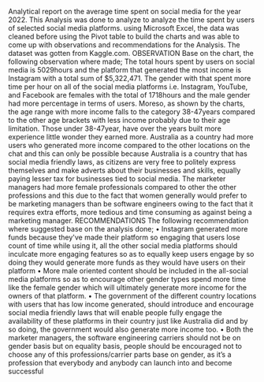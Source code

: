 Analytical report on the average time spent on social media for the year 2022. This Analysis was done to analyze to analyze the time spent by users of selected social media platforms. using Microsoft Excel, the data was cleaned before using the Pivot table to build the charts and was able to come up with observations and recommendations for the Analysis. The dataset was gotten from Kaggle.com.
OBSERVATION
Base on the chart, the following observation where made;
The total hours spent by users on social media is 5029hours and the platform that generated the most income is Instagram with a total sum of $5,322,471.
The gender with that spent more time per hour on all of the social media platforms i.e. Instagram, YouTube, and Facebook are females with the total of 1718hours and the male gender had more percentage in terms of users.
Moreso, as shown by the charts, the age range with more income falls to the category 38-47years compared to the other age brackets with less income probably due to their age limitation.
Those under 38-47year, have over the years built more experience little wonder they earned more.
Australia as a country had more users who generated more income compared to the other locations on the chat and this can only be possible because Australia is a country that has social media friendly laws, as citizens are very free to politely express themselves and make adverts about their businesses and skills, equally paying lesser tax for businesses tied to social media.
The marketer managers had more female professionals compared to other the other professions and this due to the fact that women generally would prefer to be marketing managers than be software engineers owing to the fact that it requires extra efforts, more tedious and time consuming as against being a marketing manager.
RECOMMENDATIONS
The following recommendation where suggested base on the analysis done;
• Instagram generated more funds because they've made their platform so engaging that users lose count of time while using it, all the other social media platforms should inculcate more engaging features so as to equally keep users engage by so doing they would generate more funds as they would have users on their platform
• More male oriented content should be included in the all-social media platforms so as to encourage other gender types spend more time like the female gender which will ultimately generate more income for the owners of that platform.
• The government of the different country locations with users that has low income generated, should introduce and encourage social media friendly laws that will enable people fully engage the availability of these platforms in their country just like Australia did and by so doing, the government would also generate more income too.
• Both the marketer managers, the software engineering carriers should not be on gender basis but on equality basis, people should be encouraged not to choose any of this professions/carrier parts base on gender, as it’s a profession that everybody and anybody can launch into and become successful
